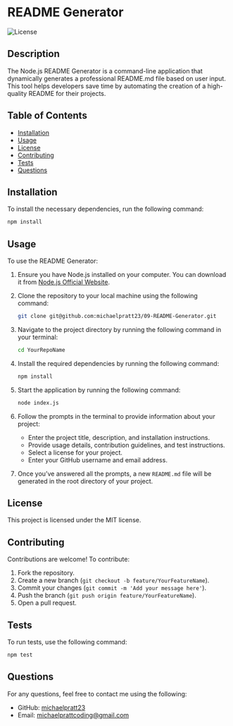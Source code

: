 # README Generator

![License](https://img.shields.io/badge/License-MIT-blue.svg)

## Description

The Node.js README Generator is a command-line application that dynamically generates a professional README.md file based on user input. This tool helps developers save time by automating the creation of a high-quality README for their projects.

## Table of Contents

- [Installation](#installation)
- [Usage](#usage)
- [License](#license)
- [Contributing](#contributing)
- [Tests](#tests)
- [Questions](#questions)

## Installation

To install the necessary dependencies, run the following command:

```bash
npm install

```

## Usage

To use the README Generator:

1. Ensure you have Node.js installed on your computer. You can download it from [Node.js Official Website](https://nodejs.org/).

2. Clone the repository to your local machine using the following command:

   ```bash
   git clone git@github.com:michaelpratt23/09-README-Generator.git

   ```

3. Navigate to the project directory by running the following command in your terminal:

   ```bash
   cd YourRepoName
   ```

4. Install the required dependencies by running the following command:

   ```bash
   npm install
   ```

5. Start the application by running the following command:

   ```bash
   node index.js
   ```

6. Follow the prompts in the terminal to provide information about your project:

   - Enter the project title, description, and installation instructions.
   - Provide usage details, contribution guidelines, and test instructions.
   - Select a license for your project.
   - Enter your GitHub username and email address.

7. Once you’ve answered all the prompts, a new `README.md` file will be generated in the root directory of your project.

## License

This project is licensed under the MIT license.

## Contributing

Contributions are welcome! To contribute:

1. Fork the repository.
2. Create a new branch (`git checkout -b feature/YourFeatureName`).
3. Commit your changes (`git commit -m 'Add your message here'`).
4. Push the branch (`git push origin feature/YourFeatureName`).
5. Open a pull request.

## Tests

To run tests, use the following command:

```bash
npm test
```

## Questions

For any questions, feel free to contact me using the following:

- GitHub: [michaelpratt23](https://github.com/michaelpratt23)
- Email: michaelprattcoding@gmail.com
